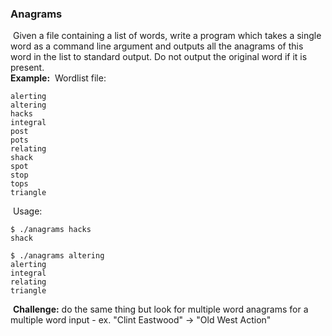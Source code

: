 ### Anagrams
​
Given a file containing a list of words, write a program which takes a single word
as a command line argument and outputs all the anagrams of this word in the list to 
standard output.  Do not output the original word if it is present.  
​
**Example:**
​
Wordlist file:
```
alerting
altering
hacks
integral
post
pots
relating
shack
spot
stop
tops
triangle
```
​
Usage:
​
```
$ ./anagrams hacks
shack
​
$ ./anagrams altering
alerting
integral
relating
triangle
```
​
**Challenge:** do the same thing but look for multiple word anagrams for a multiple word input -
ex. "Clint Eastwood" -> "Old West Action"
